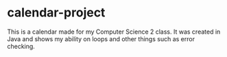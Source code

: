 # calendar-project
This is a calendar made for my Computer Science 2 class. It was created in Java and shows my ability on loops and other things such as error checking.
